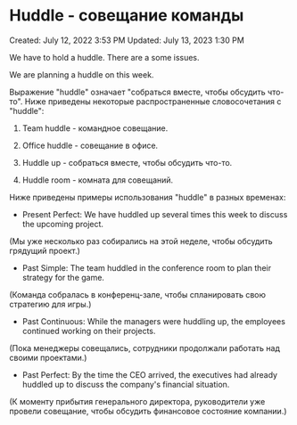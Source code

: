 # Huddle - совещание команды

Created: July 12, 2022 3:53 PM
Updated: July 13, 2023 1:30 PM

We have to hold a huddle. There are a some issues.

We are planning a huddle on this week.

Выражение "huddle" означает "собраться вместе, чтобы обсудить что-то". Ниже приведены некоторые распространенные словосочетания с "huddle":

1. Team huddle - командное совещание.

2. Office huddle - совещание в офисе.

3. Huddle up - собраться вместе, чтобы обсудить что-то.

4. Huddle room - комната для совещаний.

Ниже приведены примеры использования "huddle" в разных временах:

- Present Perfect: We have huddled up several times this week to discuss the upcoming project.

(Мы уже несколько раз собирались на этой неделе, чтобы обсудить грядущий проект.)

- Past Simple: The team huddled in the conference room to plan their strategy for the game.

(Команда собралась в конференц-зале, чтобы спланировать свою стратегию для игры.)

- Past Continuous: While the managers were huddling up, the employees continued working on their projects.

(Пока менеджеры совещались, сотрудники продолжали работать над своими проектами.)

- Past Perfect: By the time the CEO arrived, the executives had already huddled up to discuss the company's financial situation.

(К моменту прибытия генерального директора, руководители уже провели совещание, чтобы обсудить финансовое состояние компании.)